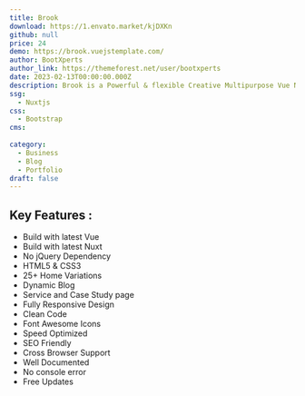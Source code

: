 ```yaml
---
title: Brook
download: https://1.envato.market/kjDXKn
github: null
price: 24
demo: https://brook.vuejstemplate.com/
author: BootXperts
author_link: https://themeforest.net/user/bootxperts
date: 2023-02-13T00:00:00.000Z
description: Brook is a Powerful & flexible Creative Multipurpose Vue Nuxt JS Template.
ssg:
  - Nuxtjs
css:
  - Bootstrap
cms:
  
category:
  - Business
  - Blog
  - Portfolio
draft: false
---
```


## Key Features :

- Build with latest Vue
- Build with latest Nuxt
- No jQuery Dependency
- HTML5 & CSS3
- 25+ Home Variations
- Dynamic Blog
- Service and Case Study page
- Fully Responsive Design
- Clean Code
- Font Awesome Icons
- Speed Optimized
- SEO Friendly
- Cross Browser Support
- Well Documented
- No console error
- Free Updates